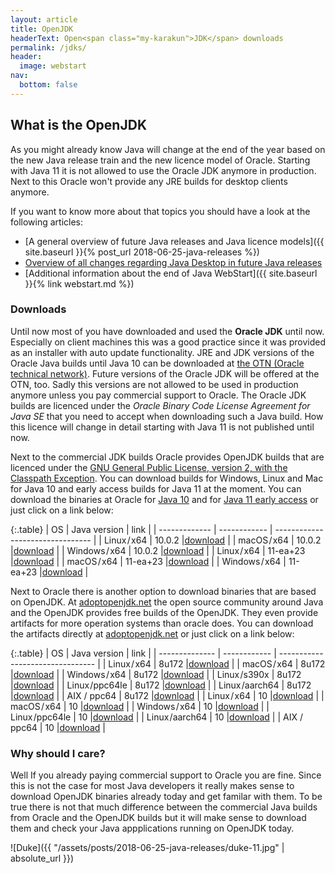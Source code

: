 ```yaml
---
layout: article
title: OpenJDK
headerText: Open<span class="my-karakun">JDK</span> downloads
permalink: /jdks/
header:
  image: webstart
nav:
  bottom: false
---
```

## What is the OpenJDK
As you might already know Java will change at the end of the year based on the new Java release train and
the new licence model of Oracle. Starting with Java 11 it is not allowed to use the Oracle JDK anymore in
production. Next to this Oracle won't provide any JRE builds for desktop clients anymore.

If you want to know more about that topics you should have a look at the following articles:

* [A general overview of future Java releases and Java licence models]({{ site.baseurl }}{% post_url 2018-06-25-java-releases %})
* [Overview of all changes regarding Java Desktop in future Java releases](https://dzone.com/articles/what-the-future-java-releases-will-mean-for-legacy)
* [Additional information about the end of Java WebStart]({{ site.baseurl }}{% link webstart.md %})

### Downloads

 Until now most of you have downloaded and used the __Oracle JDK__ until now. Especially on client machines this was
 a good practice since it was provided as an installer with auto update functionality. JRE and JDK versions
 of the Oracle Java builds until Java 10 can be downloaded at [the OTN (Oracle technical network)](http://www.oracle.com/technetwork/java/javase/downloads/index.html). 
Future versions of the Oracle JDK will be offered at the OTN, too. Sadly this versions are not allowed to 
be used in production anymore unless you pay commercial support to Oracle. The Oracle JDK builds are licenced under 
the _Oracle Binary Code License Agreement for Java SE_ that you need to accept when downloading such a Java build. 
How this licence will change in detail starting with Java 11 is not published until now.

Next to the commercial JDK builds Oracle provides OpenJDK builds that are licenced under the [GNU General Public License, version 2, with the Classpath Exception](http://openjdk.java.net/legal/gplv2+ce.html). You can download 
builds for Windows, Linux and Mac for Java 10 and early access builds for Java 11 at the moment. You can download the binaries at Oracle
for [Java 10](http://jdk.java.net/10/) and for [Java 11 early access](http://jdk.java.net/11/) or just click on a link below:

{:.table}
| OS            | Java version | link                             |
| ------------- | ------------ | -------------------------------- |
| Linux / x64   | 10.0.2       |[download](https://goo.gl/HeSiYQ) |
| macOS / x64   | 10.0.2       |[download](https://goo.gl/r84jeU) |
| Windows / x64 | 10.0.2       |[download](https://goo.gl/bVCg7R) |
| Linux / x64   | 11-ea+23     |[download](https://goo.gl/MCYuxJ) |
| macOS / x64   | 11-ea+23     |[download](https://goo.gl/nbDjmH) |
| Windows / x64 | 11-ea+23     |[download](https://goo.gl/fAeavW) |

Next to Oracle there is another option to download binaries that are based on OpenJDK. At [adoptopenjdk.net](https://adoptopenjdk.net) the
open source community around Java and the OpenJDK provides free builds of the OpenJDK. They even provide artifacts for more operation
systems than oracle does. You can download the artifacts directly at [adoptopenjdk.net](https://adoptopenjdk.net) or just click on a link below:

{:.table}
| OS             | Java version | link                             |
| -------------- | ------------ | -------------------------------- |
| Linux / x64    | 8u172        |[download](https://goo.gl/Sg1zMC) |
| macOS / x64    | 8u172        |[download](https://goo.gl/d2jCoH) |
| Windows / x64  | 8u172        |[download](https://goo.gl/1Mb4Fd) |
| Linux /s390x   | 8u172        |[download](https://goo.gl/v3urDM) |
| Linux /ppc64le | 8u172        |[download](https://goo.gl/PHm56n) |
| Linux /aarch64 | 8u172        |[download](https://goo.gl/Y5obNh) |
| AIX / ppc64    | 8u172        |[download](https://goo.gl/mw3uxR) |
| Linux / x64    | 10           |[download](https://goo.gl/D7Yt7C) |
| macOS / x64    | 10           |[download](https://goo.gl/xiBV4x) |
| Windows / x64  | 10           |[download](https://goo.gl/3AJ2dP) |
| Linux /ppc64le | 10           |[download](https://goo.gl/b7hRwT) |
| Linux /aarch64 | 10           |[download](https://goo.gl/zkqosn) |
| AIX / ppc64    | 10           |[download](https://goo.gl/EpSxqA) |

### Why should I care?
Well If you already paying commercial support to Oracle you are fine. Since this is not the case
for most Java developers it really makes sense to download OpenJDK binaries already today
and get familar with them. To be true there is not that much difference between the commercial
Java builds from Oracle and the OpenJDK builds but it will make sense to download them
and check your Java appplications running on OpenJDK today.

![Duke]({{ "/assets/posts/2018-06-25-java-releases/duke-11.jpg" | absolute_url }})
